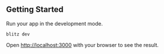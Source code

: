 
## Getting Started

Run your app in the development mode.

```
blitz dev
```

Open [http://localhost:3000](http://localhost:3000) with your browser to see the result.
